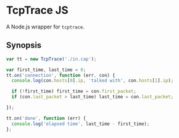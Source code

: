 # TcpTrace JS
A Node.js wrapper for `tcptrace`.

## Synopsis
```js
var tt = new TcpTrace('./in.cap');

var first_time, last_time = 0;
tt.on('connection', function (err, con) {
  console.log(con.hosts[0].ip, 'talked with', con.hosts[1].ip);

  if (!first_time) first_time = con.first_packet;
  if (con.last_packet > last_time) last_time = con.last_packet;

});

tt.on('done', function (err) {
  console.log('elapsed time', last_time - first_time);
};
```


